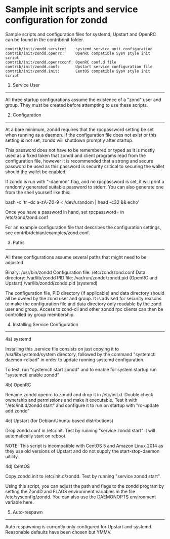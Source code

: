 Sample init scripts and service configuration for zondd
==========================================================

Sample scripts and configuration files for systemd, Upstart and OpenRC
can be found in the contrib/init folder.

    contrib/init/zondd.service:    systemd service unit configuration
    contrib/init/zondd.openrc:     OpenRC compatible SysV style init script
    contrib/init/zondd.openrcconf: OpenRC conf.d file
    contrib/init/zondd.conf:       Upstart service configuration file
    contrib/init/zondd.init:       CentOS compatible SysV style init script

1. Service User
---------------------------------

All three startup configurations assume the existence of a "zond" user
and group.  They must be created before attempting to use these scripts.

2. Configuration
---------------------------------

At a bare minimum, zondd requires that the rpcpassword setting be set
when running as a daemon.  If the configuration file does not exist or this
setting is not set, zondd will shutdown promptly after startup.

This password does not have to be remembered or typed as it is mostly used
as a fixed token that zondd and client programs read from the configuration
file, however it is recommended that a strong and secure password be used
as this password is security critical to securing the wallet should the
wallet be enabled.

If zondd is run with "-daemon" flag, and no rpcpassword is set, it will
print a randomly generated suitable password to stderr.  You can also
generate one from the shell yourself like this:

bash -c 'tr -dc a-zA-Z0-9 < /dev/urandom | head -c32 && echo'

Once you have a password in hand, set rpcpassword= in /etc/zond/zond.conf

For an example configuration file that describes the configuration settings,
see contrib/debian/examples/zond.conf.

3. Paths
---------------------------------

All three configurations assume several paths that might need to be adjusted.

Binary:              /usr/bin/zondd
Configuration file:  /etc/zond/zond.conf
Data directory:      /var/lib/zondd
PID file:            /var/run/zondd/zondd.pid (OpenRC and Upstart)
                     /var/lib/zondd/zondd.pid (systemd)

The configuration file, PID directory (if applicable) and data directory
should all be owned by the zond user and group.  It is advised for security
reasons to make the configuration file and data directory only readable by the
zond user and group.  Access to zond-cli and other zondd rpc clients
can then be controlled by group membership.

4. Installing Service Configuration
-----------------------------------

4a) systemd

Installing this .service file consists on just copying it to
/usr/lib/systemd/system directory, followed by the command
"systemctl daemon-reload" in order to update running systemd configuration.

To test, run "systemctl start zondd" and to enable for system startup run
"systemctl enable zondd"

4b) OpenRC

Rename zondd.openrc to zondd and drop it in /etc/init.d.  Double
check ownership and permissions and make it executable.  Test it with
"/etc/init.d/zondd start" and configure it to run on startup with
"rc-update add zondd"

4c) Upstart (for Debian/Ubuntu based distributions)

Drop zondd.conf in /etc/init.  Test by running "service zondd start"
it will automatically start on reboot.

NOTE: This script is incompatible with CentOS 5 and Amazon Linux 2014 as they
use old versions of Upstart and do not supply the start-stop-daemon uitility.

4d) CentOS

Copy zondd.init to /etc/init.d/zondd. Test by running "service zondd start".

Using this script, you can adjust the path and flags to the zondd program by
setting the ZondD and FLAGS environment variables in the file
/etc/sysconfig/zondd. You can also use the DAEMONOPTS environment variable here.

5. Auto-respawn
-----------------------------------

Auto respawning is currently only configured for Upstart and systemd.
Reasonable defaults have been chosen but YMMV.
